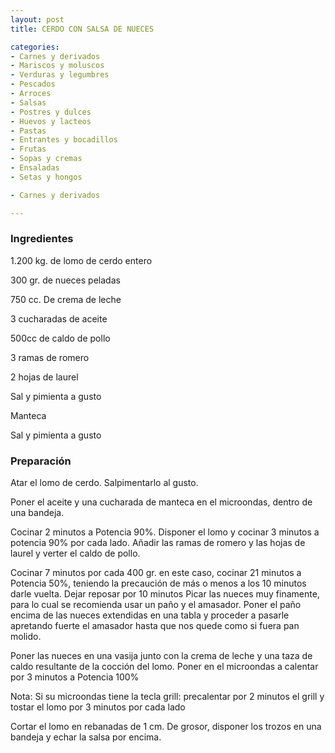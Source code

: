 ```yaml
---
layout: post
title: CERDO CON SALSA DE NUECES

categories:
- Carnes y derivados
- Mariscos y moluscos
- Verduras y legumbres
- Pescados
- Arroces
- Salsas
- Postres y dulces
- Huevos y lacteos
- Pastas
- Entrantes y bocadillos
- Frutas
- Sopas y cremas
- Ensaladas
- Setas y hongos

- Carnes y derivados

---
```

<h3>Ingredientes</h3>

1.200 kg. de lomo de cerdo entero

300 gr. de nueces peladas

750 cc. De crema de leche

3 cucharadas de aceite

500cc de caldo de pollo

3 ramas de romero

2 hojas de laurel

Sal y pimienta a gusto

Manteca

Sal y pimienta a gusto

<h3>Preparación</h3>

Atar el lomo de cerdo. Salpimentarlo al gusto.

Poner el aceite y una cucharada de manteca en el microondas, dentro de una bandeja.

Cocinar 2 minutos a Potencia 90%. Disponer el lomo y cocinar 3 minutos a potencia 90% por cada lado. Añadir las ramas de romero y las hojas de laurel y verter el caldo de pollo.

Cocinar 7 minutos por cada 400 gr. en este caso, cocinar 21 minutos a Potencia 50%, teniendo la precaución de más o menos a los 10 minutos darle vuelta. Dejar reposar por 10 minutos Picar las nueces muy finamente, para lo cual se recomienda usar un paño y el amasador. Poner el paño encima de las nueces extendidas en una tabla y proceder a pasarle apretando fuerte el amasador hasta que nos quede como si fuera pan molido.

Poner las nueces en una vasija junto con la crema de leche y una taza de caldo resultante de la cocción del lomo. Poner en el microondas a calentar por 3 minutos a Potencia 100%

Nota: Si su microondas tiene la tecla grill: precalentar por 2 minutos el grill y tostar el lomo por 3 minutos por cada lado

Cortar el lomo en rebanadas de 1 cm. De grosor, disponer los trozos en una bandeja y echar la salsa por encima.

